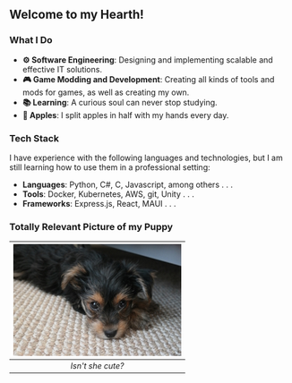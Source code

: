 ## Welcome to my Hearth!

### What I Do
- **⚙️ Software Engineering**: Designing and implementing scalable and effective IT solutions.
- **🎮 Game Modding and Development**: Creating all kinds of tools and mods for games, as well as creating my own.
- **📚 Learning**: A curious soul can never stop studying.
- **🍎 Apples**: I split apples in half with my hands every day.

### Tech Stack
I have experience with the following languages and technologies, but I am still learning how to use them in a professional setting:
- **Languages**: Python, C#, C, Javascript, among others . . .
- **Tools**: Docker, Kubernetes, AWS, git, Unity . . .
- **Frameworks**: Express.js, React, MAUI . . .

### Totally Relevant Picture of my Puppy

|![Yin](Yin.jpg)|
|:--:|
|*Isn't she cute?*|

<!--
**DreWulff/DreWulff** is a ✨ _special_ ✨ repository because its `README.md` (this file) appears on MY GitHub profile.
-->
